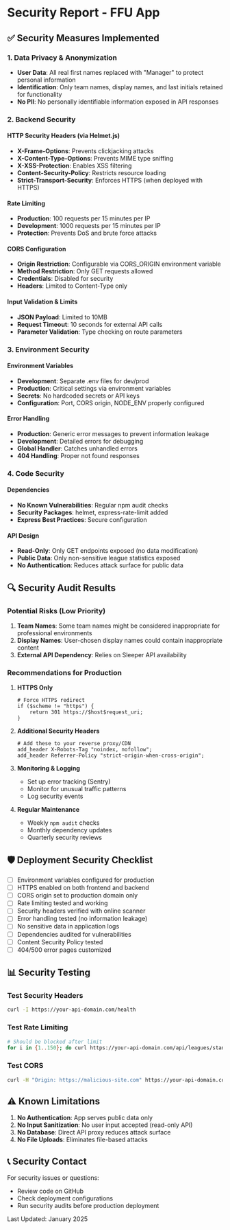 # Security Report - FFU App

## ✅ Security Measures Implemented

### 1. Data Privacy & Anonymization
- **User Data**: All real first names replaced with "Manager" to protect personal information
- **Identification**: Only team names, display names, and last initials retained for functionality
- **No PII**: No personally identifiable information exposed in API responses

### 2. Backend Security

#### HTTP Security Headers (via Helmet.js)
- **X-Frame-Options**: Prevents clickjacking attacks
- **X-Content-Type-Options**: Prevents MIME type sniffing
- **X-XSS-Protection**: Enables XSS filtering
- **Content-Security-Policy**: Restricts resource loading
- **Strict-Transport-Security**: Enforces HTTPS (when deployed with HTTPS)

#### Rate Limiting
- **Production**: 100 requests per 15 minutes per IP
- **Development**: 1000 requests per 15 minutes per IP
- **Protection**: Prevents DoS and brute force attacks

#### CORS Configuration
- **Origin Restriction**: Configurable via CORS_ORIGIN environment variable
- **Method Restriction**: Only GET requests allowed
- **Credentials**: Disabled for security
- **Headers**: Limited to Content-Type only

#### Input Validation & Limits
- **JSON Payload**: Limited to 10MB
- **Request Timeout**: 10 seconds for external API calls
- **Parameter Validation**: Type checking on route parameters

### 3. Environment Security

#### Environment Variables
- **Development**: Separate .env files for dev/prod
- **Production**: Critical settings via environment variables
- **Secrets**: No hardcoded secrets or API keys
- **Configuration**: Port, CORS origin, NODE_ENV properly configured

#### Error Handling
- **Production**: Generic error messages to prevent information leakage
- **Development**: Detailed errors for debugging
- **Global Handler**: Catches unhandled errors
- **404 Handling**: Proper not found responses

### 4. Code Security

#### Dependencies
- **No Known Vulnerabilities**: Regular npm audit checks
- **Security Packages**: helmet, express-rate-limit added
- **Express Best Practices**: Secure configuration

#### API Design
- **Read-Only**: Only GET endpoints exposed (no data modification)
- **Public Data**: Only non-sensitive league statistics exposed
- **No Authentication**: Reduces attack surface for public data

## 🔍 Security Audit Results

### Potential Risks (Low Priority)
1. **Team Names**: Some team names might be considered inappropriate for professional environments
2. **Display Names**: User-chosen display names could contain inappropriate content
3. **External API Dependency**: Relies on Sleeper API availability

### Recommendations for Production

1. **HTTPS Only**
   ```nginx
   # Force HTTPS redirect
   if ($scheme != "https") {
       return 301 https://$host$request_uri;
   }
   ```

2. **Additional Security Headers**
   ```nginx
   # Add these to your reverse proxy/CDN
   add_header X-Robots-Tag "noindex, nofollow";
   add_header Referrer-Policy "strict-origin-when-cross-origin";
   ```

3. **Monitoring & Logging**
   - Set up error tracking (Sentry)
   - Monitor for unusual traffic patterns
   - Log security events

4. **Regular Maintenance**
   - Weekly `npm audit` checks
   - Monthly dependency updates
   - Quarterly security reviews

## 🛡️ Deployment Security Checklist

- [ ] Environment variables configured for production
- [ ] HTTPS enabled on both frontend and backend
- [ ] CORS origin set to production domain only
- [ ] Rate limiting tested and working
- [ ] Security headers verified with online scanner
- [ ] Error handling tested (no information leakage)
- [ ] No sensitive data in application logs
- [ ] Dependencies audited for vulnerabilities
- [ ] Content Security Policy tested
- [ ] 404/500 error pages customized

## 📊 Security Testing

### Test Security Headers
```bash
curl -I https://your-api-domain.com/health
```

### Test Rate Limiting
```bash
# Should be blocked after limit
for i in {1..150}; do curl https://your-api-domain.com/api/leagues/standings; done
```

### Test CORS
```bash
curl -H "Origin: https://malicious-site.com" https://your-api-domain.com/api/leagues/standings
```

## ⚠️ Known Limitations

1. **No Authentication**: App serves public data only
2. **No Input Sanitization**: No user input accepted (read-only API)
3. **No Database**: Direct API proxy reduces attack surface
4. **No File Uploads**: Eliminates file-based attacks

## 📞 Security Contact

For security issues or questions:
- Review code on GitHub
- Check deployment configurations
- Run security audits before production deployment

Last Updated: January 2025